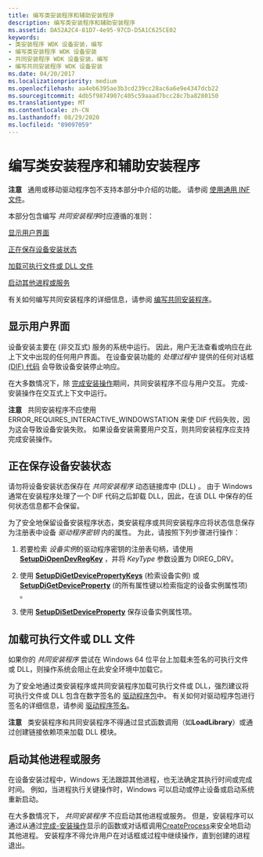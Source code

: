 ```yaml
---
title: 编写类安装程序和辅助安装程序
description: 编写类安装程序和辅助安装程序
ms.assetid: DA52A2C4-81D7-4e95-97CD-D5A1C625CE02
keywords:
- 类安装程序 WDK 设备安装，编写
- 编写类安装程序 WDK 设备安装
- 共同安装程序 WDK 设备安装，编写
- 编写共同安装程序 WDK 设备安装
ms.date: 04/20/2017
ms.localizationpriority: medium
ms.openlocfilehash: aa4eb6395ae3b3cd239cc28ac6a6e9e4347dcb22
ms.sourcegitcommit: 4db5f9874907c405c59aaad7bcc28c7ba8280150
ms.translationtype: MT
ms.contentlocale: zh-CN
ms.lasthandoff: 08/29/2020
ms.locfileid: "89097059"
---
```

# <a name="writing-class-installers-and-co-installers"></a>编写类安装程序和辅助安装程序


**注意**   通用或移动驱动程序包不支持本部分中介绍的功能。 请参阅 [使用通用 INF 文件](using-a-universal-inf-file.md)。

 

本部分包含编写 *共同安装程序*时应遵循的准则：

[显示用户界面](#displaying-a-user-interface)

[正在保存设备安装状态](#saving-device-installation-state)

[加载可执行文件或 DLL 文件](#loading-executable-or-dll-files)

[启动其他进程或服务](#starting-other-processes-or-services)

有关如何编写共同安装程序的详细信息，请参阅 [编写共同安装程序](writing-a-co-installer.md)。

## <a name="displaying-a-user-interface"></a>显示用户界面


设备安装主要在 (非交互式) 服务的系统中运行。 因此，用户无法查看或响应在此上下文中出现的任何用户界面。 在设备安装功能的 *处理过程中* 提供的任何对话框 [ (DIF) 代码](/previous-versions/ff541307(v=vs.85)) 会导致设备安装停止响应。

在大多数情况下，除 [完成安装操作](finish-install-actions--windows-vista-and-later-.md)期间，共同安装程序不应与用户交互。 完成-安装操作在交互式上下文中运行。

**注意**   共同安装程序不应使用 ERROR_REQUIRES_INTERACTIVE_WINDOWSTATION 来使 DIF 代码失败，因为这会导致设备安装失败。 如果设备安装需要用户交互，则共同安装程序应支持完成安装操作。

 

## <a name="saving-device-installation-state"></a>正在保存设备安装状态


请勿将设备安装状态保存在 *共同安装程序* 动态链接库中 (DLL) 。 由于 Windows 通常在安装程序处理了一个 DIF 代码之后卸载 DLL，因此，在该 DLL 中保存的任何状态信息都不会保留。

为了安全地保留设备安装程序状态，类安装程序或共同安装程序应将状态信息保存为注册表中设备 *驱动程序密钥* 内的属性。 为此，请按照下列步骤进行操作：

1.  若要检索 *设备实例*的驱动程序密钥的注册表句柄，请使用 [**SetupDiOpenDevRegKey**](/windows/desktop/api/setupapi/nf-setupapi-setupdiopendevregkey) ，并将 *KeyType* 参数设置为 DIREG_DRV。

2.  使用 [**SetupDiGetDevicePropertyKeys**](/windows/desktop/api/setupapi/nf-setupapi-setupdigetdevicepropertykeys) (检索设备实例) 或 [**SetupDiGetDeviceProperty**](/windows/desktop/api/setupapi/nf-setupapi-setupdigetdevicepropertyw) (的所有属性键以检索指定的设备实例属性项) 。

3.  使用 [**SetupDiSetDeviceProperty**](/windows/desktop/api/setupapi/nf-setupapi-setupdisetdevicepropertyw) 保存设备实例属性项。

## <a name="loading-executable-or-dll-files"></a>加载可执行文件或 DLL 文件


如果你的 *共同安装程序* 尝试在 Windows 64 位平台上加载未签名的可执行文件或 DLL，则操作系统会阻止在此安全环境中加载它。

为了安全地通过类安装程序或共同安装程序加载可执行文件或 DLL，强烈建议将可执行文件或 DLL 包含在数字签名的 [驱动程序包](driver-packages.md)中。 有关如何对驱动程序包进行签名的详细信息，请参阅 [驱动程序签名](driver-signing.md)。

**注意**   类安装程序和共同安装程序不得通过显式函数调用（如**LoadLibrary**）或通过创建链接依赖项来加载 DLL 模块。

 

## <a name="starting-other-processes-or-services"></a>启动其他进程或服务


在设备安装过程中，Windows 无法跟踪其他进程，也无法确定其执行时间或完成时间。 例如，当进程执行关键操作时，Windows 可以启动或停止设备或启动系统重新启动。

在大多数情况下， *共同安装程序* 不应启动其他进程或服务。 但是，安装程序可以通过从通过[完成-安装操作](finish-install-actions--windows-vista-and-later-.md)显示的函数或对话框调用[CreateProcess](https://go.microsoft.com/fwlink/p/?linkid=194524)来安全地启动其他进程。 安装程序不得允许用户在对话框或过程中继续操作，直到创建的进程退出。

 

